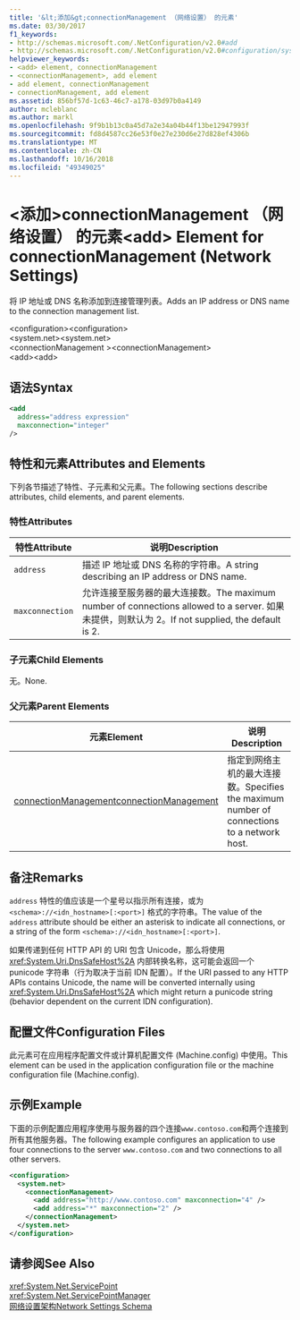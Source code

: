 ```yaml
---
title: '&lt;添加&gt;connectionManagement （网络设置） 的元素'
ms.date: 03/30/2017
f1_keywords:
- http://schemas.microsoft.com/.NetConfiguration/v2.0#add
- http://schemas.microsoft.com/.NetConfiguration/v2.0#configuration/system.net/connectionManagement/add
helpviewer_keywords:
- <add> element, connectionManagement
- <connectionManagement>, add element
- add element, connectionManagement
- connectionManagement, add element
ms.assetid: 856bf57d-1c63-46c7-a178-03d97b0a4149
author: mcleblanc
ms.author: markl
ms.openlocfilehash: 9f9b1b13c0a45d7a2e34a04b44f13be12947993f
ms.sourcegitcommit: fd8d4587cc26e53f0e27e230d6e27d828ef4306b
ms.translationtype: MT
ms.contentlocale: zh-CN
ms.lasthandoff: 10/16/2018
ms.locfileid: "49349025"
---
```

# <a name="ltaddgt-element-for-connectionmanagement-network-settings"></a><span data-ttu-id="3417d-102">&lt;添加&gt;connectionManagement （网络设置） 的元素</span><span class="sxs-lookup"><span data-stu-id="3417d-102">&lt;add&gt; Element for connectionManagement (Network Settings)</span></span>
<span data-ttu-id="3417d-103">将 IP 地址或 DNS 名称添加到连接管理列表。</span><span class="sxs-lookup"><span data-stu-id="3417d-103">Adds an IP address or DNS name to the connection management list.</span></span>  
  
 <span data-ttu-id="3417d-104">\<configuration></span><span class="sxs-lookup"><span data-stu-id="3417d-104">\<configuration></span></span>  
<span data-ttu-id="3417d-105">\<system.net></span><span class="sxs-lookup"><span data-stu-id="3417d-105">\<system.net></span></span>  
<span data-ttu-id="3417d-106">\<connectionManagement ></span><span class="sxs-lookup"><span data-stu-id="3417d-106">\<connectionManagement></span></span>  
<span data-ttu-id="3417d-107">\<add></span><span class="sxs-lookup"><span data-stu-id="3417d-107">\<add></span></span>  
  
## <a name="syntax"></a><span data-ttu-id="3417d-108">语法</span><span class="sxs-lookup"><span data-stu-id="3417d-108">Syntax</span></span>  
  
```xml  
<add   
  address="address expression"   
  maxconnection="integer"   
/>  
```  
  
## <a name="attributes-and-elements"></a><span data-ttu-id="3417d-109">特性和元素</span><span class="sxs-lookup"><span data-stu-id="3417d-109">Attributes and Elements</span></span>  
 <span data-ttu-id="3417d-110">下列各节描述了特性、子元素和父元素。</span><span class="sxs-lookup"><span data-stu-id="3417d-110">The following sections describe attributes, child elements, and parent elements.</span></span>  
  
### <a name="attributes"></a><span data-ttu-id="3417d-111">特性</span><span class="sxs-lookup"><span data-stu-id="3417d-111">Attributes</span></span>  
  
|<span data-ttu-id="3417d-112">**特性**</span><span class="sxs-lookup"><span data-stu-id="3417d-112">**Attribute**</span></span>|<span data-ttu-id="3417d-113">**说明**</span><span class="sxs-lookup"><span data-stu-id="3417d-113">**Description**</span></span>|  
|-------------------|---------------------|  
|`address`|<span data-ttu-id="3417d-114">描述 IP 地址或 DNS 名称的字符串。</span><span class="sxs-lookup"><span data-stu-id="3417d-114">A string describing an IP address or DNS name.</span></span>|  
|`maxconnection`|<span data-ttu-id="3417d-115">允许连接至服务器的最大连接数。</span><span class="sxs-lookup"><span data-stu-id="3417d-115">The maximum number of connections allowed to a server.</span></span> <span data-ttu-id="3417d-116">如果未提供，则默认为 2。</span><span class="sxs-lookup"><span data-stu-id="3417d-116">If not supplied, the default is 2.</span></span>|  
  
### <a name="child-elements"></a><span data-ttu-id="3417d-117">子元素</span><span class="sxs-lookup"><span data-stu-id="3417d-117">Child Elements</span></span>  
 <span data-ttu-id="3417d-118">无。</span><span class="sxs-lookup"><span data-stu-id="3417d-118">None.</span></span>  
  
### <a name="parent-elements"></a><span data-ttu-id="3417d-119">父元素</span><span class="sxs-lookup"><span data-stu-id="3417d-119">Parent Elements</span></span>  
  
|<span data-ttu-id="3417d-120">**元素**</span><span class="sxs-lookup"><span data-stu-id="3417d-120">**Element**</span></span>|<span data-ttu-id="3417d-121">**说明**</span><span class="sxs-lookup"><span data-stu-id="3417d-121">**Description**</span></span>|  
|-----------------|---------------------|  
|[<span data-ttu-id="3417d-122">connectionManagement</span><span class="sxs-lookup"><span data-stu-id="3417d-122">connectionManagement</span></span>](../../../../../docs/framework/configure-apps/file-schema/network/connectionmanagement-element-network-settings.md)|<span data-ttu-id="3417d-123">指定到网络主机的最大连接数。</span><span class="sxs-lookup"><span data-stu-id="3417d-123">Specifies the maximum number of connections to a network host.</span></span>|  
  
## <a name="remarks"></a><span data-ttu-id="3417d-124">备注</span><span class="sxs-lookup"><span data-stu-id="3417d-124">Remarks</span></span>  
 <span data-ttu-id="3417d-125">`address` 特性的值应该是一个星号以指示所有连接，或为 `<schema>://<idn_hostname>[:<port>]` 格式的字符串。</span><span class="sxs-lookup"><span data-stu-id="3417d-125">The value of the `address` attribute should be either an asterisk to indicate all connections, or a string of the form `<schema>://<idn_hostname>[:<port>]`.</span></span>  
  
 <span data-ttu-id="3417d-126">如果传递到任何 HTTP API 的 URI 包含 Unicode，那么将使用 <xref:System.Uri.DnsSafeHost%2A> 内部转换名称，这可能会返回一个 punicode 字符串（行为取决于当前 IDN 配置）。</span><span class="sxs-lookup"><span data-stu-id="3417d-126">If the URI passed to any HTTP APIs contains Unicode, the name will be converted internally using <xref:System.Uri.DnsSafeHost%2A> which might return a punicode string (behavior dependent on the current IDN configuration).</span></span>  
  
## <a name="configuration-files"></a><span data-ttu-id="3417d-127">配置文件</span><span class="sxs-lookup"><span data-stu-id="3417d-127">Configuration Files</span></span>  
 <span data-ttu-id="3417d-128">此元素可在应用程序配置文件或计算机配置文件 (Machine.config) 中使用。</span><span class="sxs-lookup"><span data-stu-id="3417d-128">This element can be used in the application configuration file or the machine configuration file (Machine.config).</span></span>  
  
## <a name="example"></a><span data-ttu-id="3417d-129">示例</span><span class="sxs-lookup"><span data-stu-id="3417d-129">Example</span></span>  
 <span data-ttu-id="3417d-130">下面的示例配置应用程序使用与服务器的四个连接`www.contoso.com`和两个连接到所有其他服务器。</span><span class="sxs-lookup"><span data-stu-id="3417d-130">The following example configures an application to use four connections to the server `www.contoso.com` and two connections to all other servers.</span></span>  
  
```xml  
<configuration>  
  <system.net>  
    <connectionManagement>  
      <add address="http://www.contoso.com" maxconnection="4" />  
      <add address="*" maxconnection="2" />  
    </connectionManagement>  
  </system.net>  
</configuration>  
```  
  
## <a name="see-also"></a><span data-ttu-id="3417d-131">请参阅</span><span class="sxs-lookup"><span data-stu-id="3417d-131">See Also</span></span>  
 <xref:System.Net.ServicePoint>  
 <xref:System.Net.ServicePointManager>  
 [<span data-ttu-id="3417d-132">网络设置架构</span><span class="sxs-lookup"><span data-stu-id="3417d-132">Network Settings Schema</span></span>](../../../../../docs/framework/configure-apps/file-schema/network/index.md)
